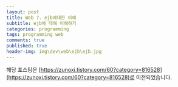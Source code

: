 ```yaml
---
layout: post
title: Web 7. ejb에대한 이해
subtitle: ejb에 대해 이해하기
categories: programming
tags: programming web
comments: true
published: true
header-img: img\dev\web\ejb\ejb.jpg
---
```


해당 포스팅은 [https://zunoxi.tistory.com/60?category=816528](https://zunoxi.tistory.com/60?category=816528)로 이전되었습니다.
<!--

## 개요
> 자바의 서버모델중 하나인 EJB에 대한 정리.
  
- 목차
	- [`Java Bean이란`](#java-bean이란)
	- [`EJB의 구조`](#ejb의-구조)
	- [`EJB의 장단점`](#ejb의-장단점)
  
## EJB
---
최근 Spring 프레임워크가 EJB를 대체하기위한 대안으로 개발되며 EJB는 이전만큼 많이 쓰이지는 않는것같다. 그러나 큰 기업이나 기관의 메인서비스는 여러사정으로 여전히 EJB를 사용하는곳이 있다.(필자도 그런환경이라 어쩔수 없이 배우고있..) 구글링을 통해 EJB에 대한 개념과 그 아키텍쳐를 정리함으로 EJB에 대해 이해해보려한다.

<br>

**참고했던 블로그 포스트**

-   [https://woongsin94.tistory.com/357](https://woongsin94.tistory.com/357)
-   [https://mangkyu.tistory.com/14](https://mangkyu.tistory.com/14)
-   [https://elfinlas.github.io/2017/10/31/javabean/](https://elfinlas.github.io/2017/10/31/javabean/)
-   [https://spidyweb.tistory.com/27](https://spidyweb.tistory.com/27)

<br>

---
### **Java Bean이란?**

EJB는 `엔터프라이즈 자비빈즈(Enterprise JavaBeans)`의 약자로 EJB에 대한 이해이전에 자바빈즈(Java Beans)에 대해 먼저 이해하고 넘어가는것이 좋을 것 같다. 

자바빈즈는 자바로 작성된 소프트웨어 컴포넌트들을 지칭한다. 자바는 프로그램 기본단위가 클래스이고, **`자바빈은 그 클래스들이 복합적으로 이루어진 구조`** 를 말한다.

<br>

EJB와 용어가 비슷해보이고 Sun에서 만든것은 같으나 자바빈즈와 EJB는 그 만들어진 `목적이 다르고 주로 동작하는 위치도 다르다`. 자바빈즈는 비주얼 개발환경에서 사용되는 재사용가능한 컴포넌트이며, EJB는 서버쪽 비지니스 어플리케이션에 사용되는 분산객체 컴포넌트 모델이라는것에 목적이 다름을 알 수 있다. 

또한, EJB는 오직 서버에서만 동작하지만 자바빈즈는 클라이언트에서 서버로 통신하는 경로에서 사용된다.

<br>

---
### **EJB의 구조**

본격적으로 EJB는 _**거대규모 시스템 구축을위한 컴포넌트 모델**_ 이라고 설명할 수 있다. 여기서 컴포넌트 모델이라는것은 대략 각각의 소프트웨어를 독립적인 모듈로 제작하여 **`재사용성과 호환성을 높이는 개념`** 이다.

일반적으로 사용되는 Java EE의 API로 클라이언트가 볼 수 있는 **화면단로직은 JSP**가, **비지니스로직은 EJB**가 구현하는 구조로 구성되어있다. 또한, 비지니스 로직을 구현한것을 `Enterprise Bean`이라고 칭하며 Database처리, Transaction처리와 같은 시스템 서비스를 구현한 부분을 `컨테이너`라고 부른다.

<br>

---

### **(1) Enterprise Bean**

Enterprise Bean은 비지니스 로직을 실행하는 서버 컴포넌트인데, 보통 2가지의 모델을 갖고있다.

- `세션 빈(Session Bean)` : DB연동이 없이 구동가능하다. 주로 로직이 위치한다.
- `엔티티 빈(Entity Bean)` : 데이터베이스의 데이터 I/O 전반을 관리하는 객체
  - Insert, Update, Delete, Select를 관리
  - 클라이언트가 Session Bean을 호출하고 Session Bean이 Entity Bean을 호출하며 데이터 베이스에 접근하는 구조이다.


<br>



### **(2) Container**

EJB 컨테이너는 Application Server내에서 _**Enterprise Bean에 대한 런타임 환경을 제공**_ 한다. 일반적으로 `EJB서버와 EnterpriseBean 사이에 통신`을 하게 해주는 역할을 한다고 이해할 수 있다. Sevlet이 Apache Tomcat같은 Servlet Container에 올려서 서비스 되는것 처럼, EJB는 Weblogic, JBoss와 같은 EJB Container에 올려서 서비스가 된다. 

보통의 경우, 사용자는 클라이언트 어플리케이션을 사용하고 이는 컨테이너를 경유해서 Enterprise Bean에 접근하는것으로 이해할 수 있다.

EJB 컨테이너는 다음과 같이 엔터프라이즈 Bean에 많은 서비스를 제공한다.

- 필요 시 트랜잭션 시작, commit or rollback
- 수신 요청에 대해 엔터프라이즈 Bean 인스턴스 풀을 준비상태로 유지보수 및 비활성 풀과 활성 상태 간 인스턴스 이동, Bean내의 스레드 조건 충족 보장
- 엔티티 Bean의 인스턴스 변수와 지속 스토리지에 저장된 해당 데이터 항목의 자동 동기화

<br>


### **(3) EJB Server**

EJB Server는 컨테이너를 관리해서 EJB로서 필요한 시스템 서비스(데이터베이스 처리, 트랜젝션 처리 등)를 구현한다.

<br>

### **(4) Client application**

EJB구조를 사용함에 있어 이와 연결할 수 있는 클라이언트단의 어플리케이션이다. Java Applet, Java Application, Servlet, JavaServer Pages(JSP)가 그 종류이다.

<br>

---

### **EJB의 장단점**

<br>

> 장점

- 객체를 미리 생성하여 메모리에 저장해 사용준비가 된 후 서버가 동작
  
  -> 많은 동시접속자에 대해 안정성을 지원함(인스턴스 풀링)
- 자동으로 컨테이너가 모든 처리메소드에 대하여 트랜잭션을 처리해준다.
- 빈즈의 상태를 메모리에서 사용여부에 따라 자동으로 활성화/비활성화를 실행하여 관리해준다.
- 분산기능을 지원한다.

<br>

> 단점

- 가장 큰 문제로 지적되는것이 `실행 속도가 느리다`는것이다. 이는 분산환경을 지원하기 위해 객체를 직렬화하는 과정 때문에 실행 속도의 저하가 발생한다.
- 복잡한 프로그래밍 모델
- 특정환경, 특정기술에 종속적인 코드
- 자동화된 테스트가 매우 어렵거나 불가능

<br>

---

Spring Framework 등작이후 자바진영에서의 EJB는 잠깐 유행했던 기술정도로 여겨지는것 같다. 다만, 일부 공공기관 대기업MES에는 여전히 쓰이고 있기때문에 관련 업계에 있는한 알아두면 좋을것 같다.
